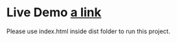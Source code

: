 # Live Demo [a link](https://canarc.github.io/odev-2-canarc/)

Please use index.html inside dist folder to run this project.

